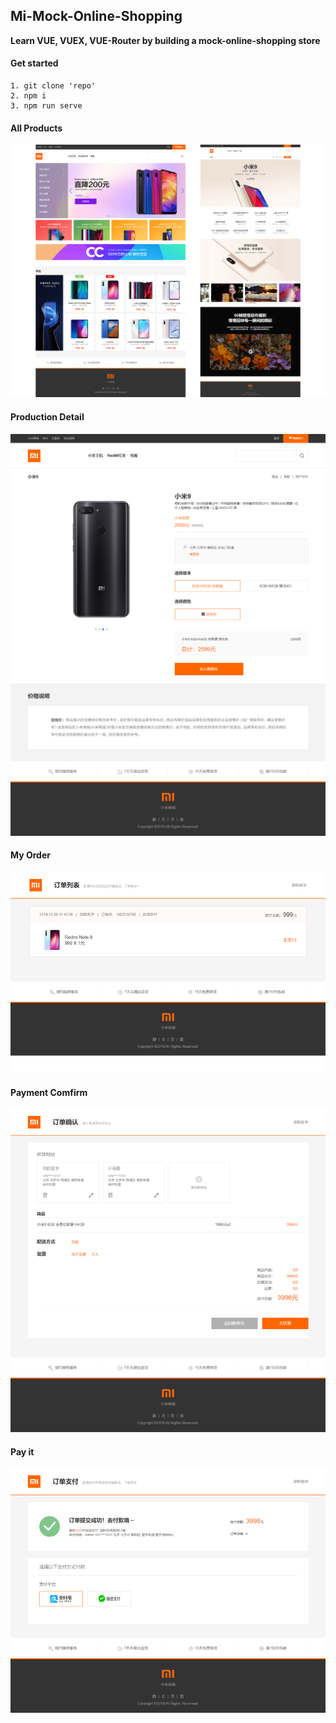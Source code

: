 ## Mi-Mock-Online-Shopping 

**Learn VUE, VUEX, VUE-Router by building a mock-online-shopping store**

#### Get started

```
1. git clone 'repo'
2. npm i
3. npm run serve
```


#### All Products
![Products-Displau](public//imgs//products-display.png)

#### Production Detail
![Production-detail](public//imgs//production-detail.png)

#### My Order
![My-Order](public//imgs//order-list.png)

#### Payment Comfirm
![Payment-Comfirm](public//imgs//confirm.png)

#### Pay it
![Pay it](public//imgs//pay.png)
